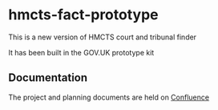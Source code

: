 # hmcts-fact-prototype #
This is a new version of HMCTS court and tribunal finder

It has been built in the GOV.UK prototype kit

## Documentation ##
The project and planning documents are held on [Confluence](https://tools.hmcts.net/confluence/pages/viewpage.action?pageId=1450382956)
